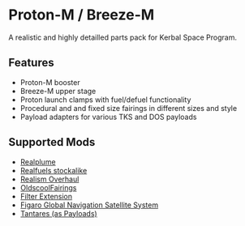 # Proton-M / Breeze-M
A realistic and highly detailled parts pack for Kerbal Space Program.

## Features
* Proton-M booster
* Breeze-M upper stage
* Proton launch clamps with fuel/defuel functionality
* Procedural and and fixed size fairings in different sizes and style
* Payload adapters for various TKS and DOS payloads

## Supported Mods
* [Realplume](http://forum.kerbalspaceprogram.com/index.php?/topic/116292-104-realplume-stock-configs-v081-2015281/)
* [Realfuels stockalike](http://forum.kerbalspaceprogram.com/index.php?/topic/73410-stockalike-rf-engine-configs-v300-111515/)
* [Realism Overhaul](http://forum.kerbalspaceprogram.com/index.php?/topic/90151-105-realism-overhaul-v1080-jan-26/)
* [OldscoolFairings](http://forum.kerbalspaceprogram.com/index.php?/topic/119171-105-old-school-fairings/)
* [Filter Extension](http://forum.kerbalspaceprogram.com/index.php?/topic/93955-105-filter-extensions-2412-nov-10/)
* [Figaro Global Navigation Satellite System](http://forum.kerbalspaceprogram.com/index.php?/topic/22673-10-figaro-global-navigation-satellite-system-launch-a-working-gps-system/)
* [Tantares (as Payloads)](http://forum.kerbalspaceprogram.com/index.php?/topic/73686-105-tantares-stockalike-soyuz-and-mir-3307022016new-tks/)


